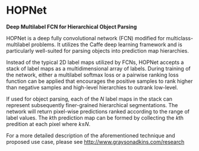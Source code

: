 # HOPNet
<strong>Deep Multilabel FCN for Hierarchical Object Parsing</strong>

HOPNet is a deep fully convolutional network (FCN) modified for multiclass-multilabel problems. It utilizes the Caffe deep learning framework and is particularly well-suited for parsing objects into prediction map hierarchies.   

Instead of the typical 2D label maps utilized by FCNs, HOPNet accepts a stack of label maps as a multidimensional array of labels. During training of the network, either a multilabel softmax loss or a pairwise ranking loss function can be applied that encourages the positive samples to rank higher than negative samples and high-level hierarchies to outrank low-level. 

If used for object parsing, each of the <i>N</i> label maps in the stack can represent subsequently finer-grained hierarchical segmentations. The network will return pixel-wise predictions ranked according to the range of label values. The <i>k</i>th prediction map can be formed by collecting the <i>k</i>th predition at each pixel where <i>k</i>&#8804;<i>N</i>.

For a more detailed description of the aforementioned technique and proposed use case, please see http://www.graysonadkins.com/research

